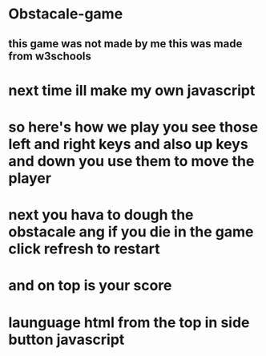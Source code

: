 # Obstacale-game

## this game was not made by me this was made from w3schools
# next time ill make my own javascript

# so here's how we play you see those left and right keys and also up keys and down you use them to move the player
# next you hava to dough the obstacale ang if you die in the game click refresh to restart
# and on top is your score
# launguage html from the top in side button javascript

